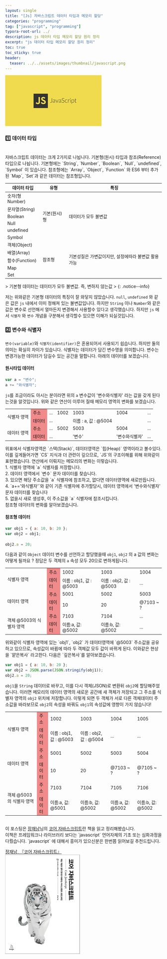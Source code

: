 ```yaml
---
layout: single
title: "[Js] 자바스크립트 데이터 타입과 메모리 할당"
categories: "programming"
tag: ["javascript", "programming"]
typora-root-url: ../
description: js 데이터 타입 메모리 할당 원리 정리
excerpt: "js 데이터 타입 메모리 할당 원리 정리"
toc: true
toc_sticky: true
header:
  teaser: ../../assets/images/thumbnail/javascript.png
---
```


![Javascript 썸네일](../../assets/images/thumbnail/javascript.png)

### 1️⃣ 데이터 타입

<br />
자바스크립트 데이터는 크게 2가지로 나뉩니다. 기본형(원시) 타입과 참조(Reference) 타입으로 나뉩니다. 기본형에는 `String`, `Number`, `Boolean`, `Null`, `undefined`, `Symbol` 이 있습니다. 참조형에는 `Array`, `Object`, `Function` 와 ES6 부터 추가된 `Map`, `Set`과 같은 데이터는 참조형입니다.

<table class="min-width">
  <thead>
    <tr>
      <th>데이터 타입</th>
      <th>유형</th>
      <th>특징</th>
    </tr>
  </thead>
  <tbody>
    <tr>
      <td>숫자(형Number)</td>
      <td rowspan="6">기본(원시)형</td>
      <td rowspan="6">데이터가 모두 불변값</td>
    </tr>
    <tr>
      <td>문자열(String)</td>
    </tr>
    <tr>
      <td>Boolean</td>
    </tr>
    <tr>
      <td>Null</td>
    </tr>
    <tr>
      <td>undefined</td>
    </tr>
    <tr>
      <td>Symbol</td>
    </tr>
    <tr>
      <td>객체(Object)</td>
      <td rowspan="5">참조형</td>
      <td rowspan="5">기본성질은 가변값이지만, 설정에따라 불변값 활용 가능</td>
    </tr>
        <tr>
      <td>배열(Array)</td>
    </tr>
    <tr>
      <td>함수(Function)</td>
    </tr>
    <tr>
      <td>Map</td>
    </tr>
    <tr>
      <td>Set</td>
    </tr>
  </tbody>
</table>
>&nbsp;기본형 데이터는 데이터가 모두 불변값. 즉, 변하지 않는값
> {: .notice--info}

저는 위와같은 기본형 데이터의 특징이 잘 와닿지 않았습니다. `null`, `undefined` 와 같은 값은 `js` 내에서 이미 정해져 있는 불변값입니다. 하지만 `String` 이나 `Number`와 같은 값은 변수로 선언해서 얼마든지 변경해서 사용할수 있다고 생각했습니다. 하지만 `js` 에서 `식별자` 와 `변수` 개념을 구분해서 생각할수 있으면 이해가 되실것입니다.
<br />

### 2️⃣ 변수와 식별자

`변수(variable)`와 `식별자(identifier)`은 혼용되어서 사용되기 쉽습니다. 하지만 둘의 의미는 확실히 차이가 있습니다. 식별자는 데이터가 담긴 변수명을 의미합니다. 변수는 변경가능한 데이터가 담길수 있는 공간을 말합니다. 아래의 데이터를 보겠습니다.
<br />

#### 원시타입 데이터

```javascript
var a = "변수";
a += "와식별자";
```

`js`를 조금이라도 아시는 분이라면 위의 `a` 변수값이 '변수와식별자' 라는 값을 갖게 된다는것을 알것입니다. 위와 같은 연산이 이루어 질때 메모리 영역의 변화를 보겠습니다.
<br />

<table>
  <tbody>
    <tr>
      <td rowspan="2">식별자 영역</td>
      <td style="background: #F18A8A;">주소</td>
      <td>...</td>
      <td>1002</td>
      <td>1003</td>
      <td>1004</td>
      <td>...</td>
    </tr>
    <tr>
      <td style="background: #F18A8A;">데이터</td>
      <td>...</td>
      <td></td>
      <td>이름 : a, 값 : @5004</td>
      <td></td>
      <td>...</td>
    </tr>
    <tr>
      <td rowspan="2">데이터 영역</td>
      <td style="background: #F18A8A">주소</td>
      <td>...</td>
      <td>5002</td>
      <td>5003</td>
      <td>5004</td>
      <td>...</td>
    </tr>
    <tr>
      <td style="background: #F18A8A">데이터</td>
      <td>...</td>
      <td></td>
      <td>'변수'</td>
      <td>'변수와식별자'</td>
      <td>...</td>
    </tr>
  </tbody>
</table>
위표에서 식별자영역은 `스택(Stack)`, 데이터영역은 `힙(Heap)` 영역이라고 볼수있다. 이를 깊게들어가면 `CS` 지식과 더 관련이 깊으므로, `JS`의 구조이해를 위해 위와같이 표현했습니다. 연산에서 이뤄지는 메모리의 변화는 이렇습니다.
<br />
1. 식별자 영역에 `a` 식별자를 저장합니다. <br />
2. 데이터 영역에서 `변수` 문자 데이터를 찾습니다. <br />
3. 있으면 해당 주소값을 `a` 식별자에 참조하고, 없다면 데이터영역에 새로만듭니다. <br />
4. `a+='와식별자'`와 같이 기존 식별자에 추가할당시, 데이터 영역에서 '변수와식별자' 문자 데이터를 찾습니다<br />
5. 없을시 새로 생성후, 이 주소값을 `a` 식별자에 참조시킵니다.
<br />
참조형 데이터의 변화를 알아보겠습니다.
<br />

#### 참조형 데이터

```javascript
var obj1 = { a: 10, b: 20 };
var obj2 = obj1;

obj2.a = 20;
```

다음과 같이 `Object` 데이터 변수를 선언하고 할당했을때 `obj1`, `obj2` 의 a 값의 변화는 어떻게 될까요 ? 정답은 두 객체의 `a` 속성 모두 20으로 변하게됩니다.

<table>
  <tbody>
    <tr>
      <td rowspan="2">식별자 영역</td>
      <td style="background: #F18A8A;">주소</td>
      <td>1002</td>
      <td>1003</td>
      <td>1004</td>
    </tr>
    <tr>
      <td style="background: #F18A8A;">데이터</td>
      <td>이름 : obj1, 값 : @5003</td>
      <td>이름 : obj2, 값 : @5003</td>
      <td>...</td>
    </tr>
    <tr>
      <td rowspan="2">데이터 영역</td>
      <td style="background: #F18A8A">주소</td>
      <td>5001</td>
      <td>5002</td>
      <td>5003</td>
    </tr>
    <tr>
      <td style="background: #F18A8A">데이터</td>
      <td>10</td>
      <td>20</td>
      <td>@7103 ~ ?</td>
    </tr>
    <tr>
      <td rowspan="2">객체 @5003의 식별자 영역</td>
      <td style="background: #F18A8A">주소</td>
      <td>7103</td>
      <td>7104</td>
      <td>...</td>
    </tr>
    <tr>
      <td style="background: #F18A8A">데이터</td>
      <td>이름:a, 값: @5002</td>
      <td>이름:b, 값: @5002</td>
      <td>...</td>
    </tr>
  </tbody>
</table>
위와같이 식별자 영역에 있는 `obj1`, `obj2` 가 데이터영역에 `@5003` 주소값을 공유하고 있으므로, 속성값이 바뀜에 따라 두 객체값 모두 값이 바뀌게 된다. 이와같은 현상을 `얕은복사` 라고한다. 다음은 `깊은복사`를 알아보겠습니다.

```javascript
var obj1 = { a: 10, b: 20 };
var obj2 = JSON.parse(JSON.stringify(obj1));
obj2.a = 20;
```

`obj1`을 `String` 데이터로 바꾸고, 이를 다시 객체(JSON)로 변환뒤 `obj2`에 할당해주었습니다. 이러면 메모리의 데이터 영역의 새로운 공간에 새 객체가 저장되고 그 주소를 식별자 영역의 `obj2` 위치에 저장합니다. 이렇게 되면 두 객체가 서로 다른 객체데이터 주소값을 바라보므로 `obj2`의 속성을 바꿔도 `obj1`의 속성값에 영향이 가지 않습니다!

<table>
  <tbody>
    <tr>
      <td rowspan="2">식별자 영역</td>
      <td style="background: #F18A8A;">주소</td>
      <td>1002</td>
      <td>1003</td>
      <td>1004</td>
      <td>1005</td>
    </tr>
    <tr>
      <td style="background: #F18A8A;">데이터</td>
      <td>이름 : obj1, 값 : @5003</td>
      <td>이름 : obj2, 값 : @5004</td>
      <td>...</td>
      <td>...</td>
    </tr>
    <tr>
      <td rowspan="2">데이터 영역</td>
      <td style="background: #F18A8A">주소</td>
      <td>5001</td>
      <td>5002</td>
      <td>5003</td>
      <td>5004</td>
    </tr>
    <tr>
      <td style="background: #F18A8A">데이터</td>
      <td>10</td>
      <td>20</td>
      <td>@7103 ~ ?</td>
      <td>@7105 ~ ?</td>
    </tr>
    <tr>
      <td rowspan="2">객체 @5003의 식별자 영역</td>
      <td style="background: #F18A8A">주소</td>
      <td>7103</td>
      <td>7104</td>
      <td>7105</td>
      <td>7106</td>
    </tr>
    <tr>
      <td style="background: #F18A8A">데이터</td>
      <td>이름:a, 값: @5001</td>
      <td>이름:b, 값: @5002</td>
      <td>이름:a, 값: @5002</td>
      <td>이름:b, 값: @5002</td>
    </tr>
  </tbody>
</table>
<br />
이 포스팅은 <u>장재남</u>님의 <u>코어 자바스크립트</u>란 책을 읽고 정리해봤습니다.<br />
이책은 프레임워크나 라이브러리 보다는 `javascript` 언어자체의 기초 또는 심화과정을 다뤘습니다. `javascript` 에 대해서 흥미가 있으신분은 한번쯤 읽어보길 추천드립니다.

[정재남, 『코어 자바스크립트』](https://book.interpark.com/product/BookDisplay.do?_method=detail&sc.saNo=001&sc.prdNo=316439749)<br />
<img src="/assets/images/316439749g.jpeg" alt="코어 자바스크립트 표지" style="zoom:80%;" />
